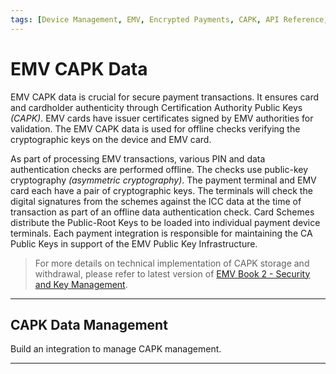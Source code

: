 ```yaml
---
tags: [Device Management, EMV, Encrypted Payments, CAPK, API Reference, Device, Terminal, Point-of-Sale]
---
```


# EMV CAPK Data

EMV CAPK data is crucial for secure payment transactions. It ensures card and cardholder authenticity through Certification Authority Public Keys *(CAPK)*. EMV cards have issuer certificates signed by EMV authorities for validation. The EMV CAPK data is used for offline checks verifying the cryptographic keys on the device and EMV card.

As part of processing EMV transactions, various PIN and data authentication checks are performed offline. The checks use public-key cryptography *(asymmetric cryptography)*. The payment terminal and EMV card each have a pair of cryptographic keys. The terminals will check the digital signatures from the schemes against the ICC data at the time of transaction as part of an offline data authentication check. Card Schemes distribute the Public-Root Keys to be loaded into individual payment device terminals. Each payment integration is responsible for maintaining the CA Public Keys in support of the EMV Public Key Infrastructure.  

<!-- theme: info -->
> For more details on technical implementation of CAPK storage and withdrawal, please refer to latest version of [EMV Book 2 - Security and Key Management](https://www.emvco.com/specifications).

---

## CAPK Data Management

Build an integration to manage CAPK management.

<!-- type: row -->

<!-- type: card
title: CAPK Download
description: The process of securely acquiring and installing (CAPK) data onto payment terminals. 
link: ?path=docs/Resources/API-Documents/Device-Management/CAPK-Download.md
-->

<!-- type: card
title: CAPK Status
description: The process provides confirmation on whether they payment terminal has successfully retrieved and updated the (CAPK).
link: ?path=docs/Resources/API-Documents/Device-Management/CAPK-Status.md
-->

---

